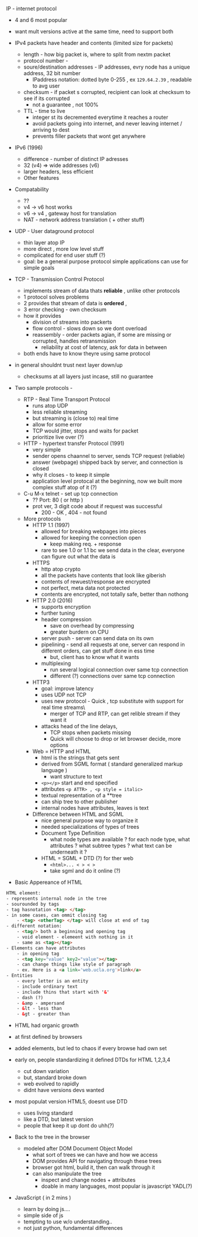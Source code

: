 IP - internet protocol
- 4 and 6 most popular
- want mult versions active at the same time, need to support both
- IPv4 packets have header and contents (limited size for packets)
	- length - how big packet is, where to split from nextm packet
	- protocol number - 
	- soure/destination addresses - IP addresses, evry node has a unique address, 32 bit number
		- IPaddress  notation: dotted byte 0-255 , ex `129.64.2.39` , readable to avg user
	- checksum - if packet s corrupted, recipient can look at checksum to see if its corrupted
		- not a guarantee , not 100%
	- TTL - time to live 
		- integer st its decremented everytime it reaches a router
		- avoid packets going into internet, and never leaving internet / arriving to dest
		- prevents filler packets that wont get anywhere
- IPv6 (1996)
	- difference - number of distinct IP adresses
	- 32 (v4)  => wide addresses (v6)
	- larger headers, less efficient
	- Other features
- Compatability
	- ??
	- v4 -> v6 host works
	- v6 -> v4 , gateway host for translation
	- NAT - network address translation ( + other stuff)
- UDP - User dataground protocol
	- thin layer atop IP
	- more direct , more low level stuff
	- complicated for end user stuff (?)
	- goal: be a general purpose protocol simple applications can use for simple goals
- TCP - Transmission Control Protocol
	- implements stream of data thats **reliable** , unlike other protocols
	- 1 protocol solves problems
	- 2 provides that stream of data is **ordered** , 
	- 3 error checking - own checksum
	- how it provides
		- division of streams into packerts
		- flow control - slows down so we dont overload
		- reassembly - order packets agian, if some are missing or corrupted, handles retransmission
			- reliability at cost of latency, ask for data in between
	- both ends have to know theyre using same protocol
- in general shouldnt trust next layer down/up
	- checksums at all layers just incase, still no guarantee
- Two sample protocols - 
	- RTP - Real Time Transport Protocol
		- runs atop UDP
		- less reliable streaming
		- but streaming is (close to) real time
		- allow for some error 
		- TCP would jitter, stops and waits for packet
		- prioritize live over (?)
	- HTTP - hypertext transfer Protocol (1991)
		- very simple
		- sender opens chaannel to server, sends TCP request (reliable)
		- answer (webpage) shipped back by server, and connection is closed
		- why it closes - to keep it simple
		- application level protocal at the beginning, now we built more complex stuff atop of it (?)
	- C-u M-x telnet  - set up tcp connection
		- ?? Port: 80  ( or http )
		- prot ver, 3 digit code about if request was successful
			- 200 - OK , 404 - not found 
	- More protocols
		- HTTP 1.1 (1997) 
			- allowed for breaking webpages into pieces
			- allowed for keeping the connection open
				- keep making req. + response
			- rare to see 1.0 or 1.1 bc we send data in the clear, everyone can figure out what the data is
		- HTTPS
			- http atop crypto
			- all the packets have contents that look like giberish
			- contents of rewuest/response are encrypted
			- not perfect, meta data not protected
			- contents are encrypted, not totally safe, better than nothong
		- HTTP 2.0 (2016)
			- supports encryption
			- further tuning
			- header compression
				- save on overhead by compressing
				- greater burdern on CPU
			- server push - server can send data on its own
			- pipelining - send all requests at one, server can respond in different orders, can get stuff done in ess time
				- but, client has to know what it wants
			- multiplexing
				- run several logical connection over same tcp connection
				- different (?) connections over same tcp connection
		- HTTP3 
			- goal: improve latency
			- uses UDP not TCP
			- uses new protocol - Quick , tcp substitute with support for real time streams\
				- merger of TCP and RTP, can get relible stream if they want it
			- attacks head of the line delays, 
				- TCP stops when packets missing
				- Quick will choose to drop or let browser decide, more options
		- Web = HTTP and HTML 
			- html is the strings that gets sent
			- derived from SGML format ( standard generalized markup language )
				- want structure to text
			- `<p></p>` start and end specified
			- attributes `<p ATTR> , <p style = italic>`
			- textual representation of a **tree
			- can ship tree to other publisher
			- internal nodes have attributes, leaves is text
		- Difference between HTML and SGML
			- nice general purpose way to organize it
			- needed specializations of types of trees
			- Document Type Definition 
				- what node types are available ? for each node type, what attributes ? what subtree types ? what text can be underneath it ?
			- HTML = SGML + DTD (?) for ther web
				- `<html>... < > < > `
				- take sgml and do it online (?)

- Basic Appereance of HTML
```html
HTML element:
- represents internal node in the tree
- sourounded by tags
- tag hasnotation <tag> </tag>
- in some cases, can ommit closing tag
	- <tag> <otherTag> </tag> will close at end of tag
- different notation:
	- <tag/> both a beginning and opening tag
	- void element - elemeent with nothing in it
	- same as <tag></tag>
- Elements can have attributes
	- in opening tag
	- <tag key="value" key2="value"></tag>
	- can change things like style of paragraph
	- ex. Here is a <a link='web.ucla.org'>link</a>
- Entities
	- every letter is an entity
	- include ordinary text
	- include thins that start with '&'
	- dash (?)
	- &amp - ampersand
	- &lt - less than
	- &gt - greater than
```

- HTML had organic growth
- at first defined by browsers
- added elements, but led to chaos if every browse had own set
- early on, people standardizing it defined DTDs for HTML 1,2,3,4
	- cut down variation
	- but, standard broke down
	- web evolved to rapidly
	- didnt have versions devs wanted
- most populat version HTML5, doesnt use DTD
	- uses living standard
	- like a DTD, but latest version
	- people that keep it up dont do uhh(?)
- Back to the tree in the browser
	- modeled after DOM Document Object Model
		- what sort of trees we can have and how we access
		- DOM provides API for navigating through these trees
		- browser got html, build it, then can walk through it
		- can also manipulate the tree
			- inspect and change nodes + attributes
			- doable in many languages, most popular is javascript YADL(?)

- JavaScript ( in 2 mins )
	- learn by doing js....
	- simple side of js
	- tempting to use w/o understanding..
	- not just python, fundamental differences








